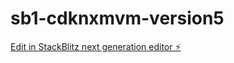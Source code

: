 # sb1-cdknxmvm-version5

[Edit in StackBlitz next generation editor ⚡️](https://stackblitz.com/~/github.com/FirstOrderNL2/sb1-cdknxmvm-version5)